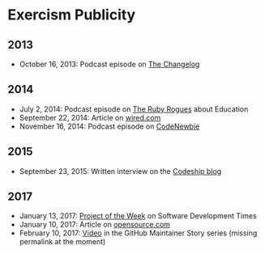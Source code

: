 # Exercism Publicity

## 2013

- October 16, 2013: Podcast episode on [The Changelog](https://changelog.com/108/)

## 2014

- July 2, 2014: Podcast episode on [The Ruby Rogues](https://devchat.tv/ruby-rogues/163-rr-education-with-coraline-ada-ehmke-and-katrina-owen) about Education
- September 22, 2014: Article on [wired.com](http://www.wired.com/2014/09/exercism/)
- November 16, 2014: Podcast episode on [CodeNewbie](http://www.codenewbie.org/podcast/nitpicks-and-devils)

## 2015

- September 23, 2015: Written interview on the [Codeship blog](http://blog.codeship.com/an-inside-look-with-codeship-katrina-owen-of-exercism-io)

## 2017

- January 13, 2017: [Project of the Week](http://sdtimes.com/sd-times-github-project-week-exercism/) on Software Development Times
- January 10, 2017: Article on [opensource.com](https://opensource.com/article/17/1/exercism-learning-programming)
- February 10, 2017: [Video](https://github.com/open-source/stories) in the GitHub Maintainer Story series (missing permalink at the moment)
